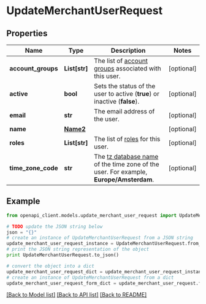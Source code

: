 # UpdateMerchantUserRequest


## Properties
Name | Type | Description | Notes
------------ | ------------- | ------------- | -------------
**account_groups** | **List[str]** | The list of [account groups](https://docs.adyen.com/account/account-structure#account-groups) associated with this user. | [optional] 
**active** | **bool** | Sets the status of the user to active (**true**) or inactive (**false**). | [optional] 
**email** | **str** | The email address of the user. | [optional] 
**name** | [**Name2**](Name2.md) |  | [optional] 
**roles** | **List[str]** | The list of [roles](https://docs.adyen.com/account/user-roles) for this user. | [optional] 
**time_zone_code** | **str** | The [tz database name](https://en.wikipedia.org/wiki/List_of_tz_database_time_zones) of the time zone of the user. For example, **Europe/Amsterdam**. | [optional] 

## Example

```python
from openapi_client.models.update_merchant_user_request import UpdateMerchantUserRequest

# TODO update the JSON string below
json = "{}"
# create an instance of UpdateMerchantUserRequest from a JSON string
update_merchant_user_request_instance = UpdateMerchantUserRequest.from_json(json)
# print the JSON string representation of the object
print UpdateMerchantUserRequest.to_json()

# convert the object into a dict
update_merchant_user_request_dict = update_merchant_user_request_instance.to_dict()
# create an instance of UpdateMerchantUserRequest from a dict
update_merchant_user_request_form_dict = update_merchant_user_request.from_dict(update_merchant_user_request_dict)
```
[[Back to Model list]](../README.md#documentation-for-models) [[Back to API list]](../README.md#documentation-for-api-endpoints) [[Back to README]](../README.md)


